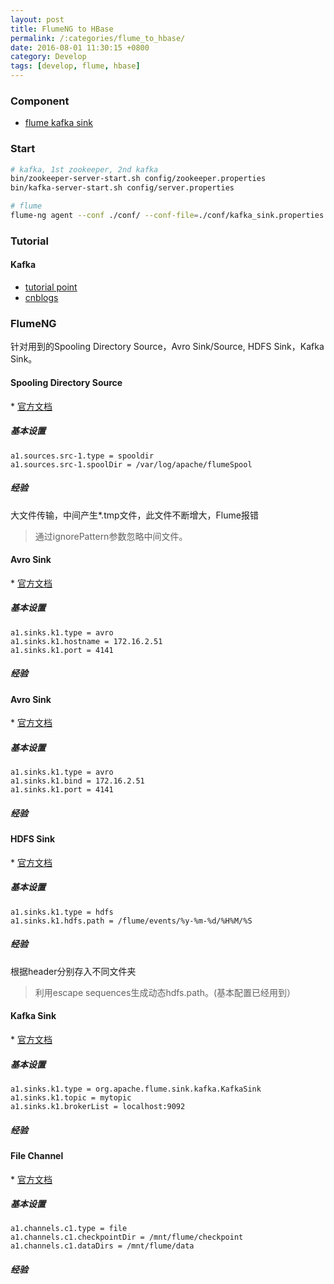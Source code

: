 ```yaml
---
layout: post
title: FlumeNG to HBase
permalink: /:categories/flume_to_hbase/
date: 2016-08-01 11:30:15 +0800
category: Develop
tags: [develop, flume, hbase]
---
```


### Component

* [flume kafka sink](https://flume.apache.org/FlumeUserGuide.html#kafka-sink)

### Start

```bash
# kafka, 1st zookeeper, 2nd kafka
bin/zookeeper-server-start.sh config/zookeeper.properties
bin/kafka-server-start.sh config/server.properties

# flume
flume-ng agent --conf ./conf/ --conf-file=./conf/kafka_sink.properties --name a1 -Dflume.root.logger=INFO,console
```

### Tutorial

#### Kafka

* [tutorial point](http://www.tutorialspoint.com/apache_kafka/apache_kafka_cluster_architecture.htm)
* [cnblogs](http://www.cnblogs.com/likehua/p/3999538.html)

### FlumeNG


针对用到的Spooling Directory Source，Avro Sink/Source, HDFS Sink，Kafka Sink。

#### Spooling Directory Source

\* [官方文档](https://flume.apache.org/FlumeUserGuide.html#spooling-directory-source)

##### 基本设置

```
a1.sources.src-1.type = spooldir
a1.sources.src-1.spoolDir = /var/log/apache/flumeSpool
```

##### 经验

大文件传输，中间产生*.tmp文件，此文件不断增大，Flume报错

> 通过ignorePattern参数忽略中间文件。

#### Avro Sink

\* [官方文档](https://flume.apache.org/FlumeUserGuide.html#avro-sink)

##### 基本设置

```
a1.sinks.k1.type = avro
a1.sinks.k1.hostname = 172.16.2.51
a1.sinks.k1.port = 4141
```

##### 经验


#### Avro Sink

\* [官方文档](https://flume.apache.org/FlumeUserGuide.html#avro-source)

##### 基本设置

```
a1.sinks.k1.type = avro
a1.sinks.k1.bind = 172.16.2.51
a1.sinks.k1.port = 4141
```

##### 经验

#### HDFS Sink

\* [官方文档](https://flume.apache.org/FlumeUserGuide.html#hdfs-sink)

##### 基本设置

```
a1.sinks.k1.type = hdfs
a1.sinks.k1.hdfs.path = /flume/events/%y-%m-%d/%H%M/%S
```

##### 经验

根据header分别存入不同文件夹

> 利用escape sequences生成动态hdfs.path。(基本配置已经用到）

#### Kafka Sink

\* [官方文档](https://flume.apache.org/FlumeUserGuide.html#kafka-sink)

##### 基本设置

```
a1.sinks.k1.type = org.apache.flume.sink.kafka.KafkaSink
a1.sinks.k1.topic = mytopic
a1.sinks.k1.brokerList = localhost:9092
```

##### 经验

#### File Channel

\* [官方文档](https://flume.apache.org/FlumeUserGuide.html#file-channel)

##### 基本设置

```
a1.channels.c1.type = file
a1.channels.c1.checkpointDir = /mnt/flume/checkpoint
a1.channels.c1.dataDirs = /mnt/flume/data
```

##### 经验
